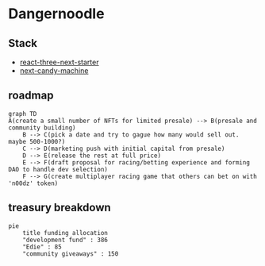 # Dangernoodle

## Stack

* [react-three-next-starter](https://github.com/pmndrs/react-three-next)
* [next-candy-machine](https://github.com/maxwellfortney/next-candy-machine)

## roadmap

```mermaid
graph TD
A(create a small number of NFTs for limited presale) --> B(presale and community building)
    B --> C(pick a date and try to gague how many would sell out. maybe 500-1000?)
    C --> D(marketing push with initial capital from presale)
    D --> E(release the rest at full price)
    E --> F(draft proposal for racing/betting experience and forming DAO to handle dev selection)
    F --> G(create multiplayer racing game that others can bet on with 'n00dz' token)
```

## treasury breakdown

```mermaid
pie
    title funding allocation
    "development fund" : 386
    "Edie" : 85
    "community giveaways" : 150 
```
